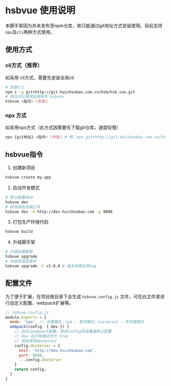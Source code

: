 # hsbvue 使用说明

本脚手架因为并未发布至npm仓库，故只能通过git地址方式安装使用。目前支持`npx`及`cli`两种方式使用。



## 使用方式

### cli方式（推荐）

如采用 cli方式，需要先安装全局cli 

```bash
# 安装cli
npm i -g git+http://git.huishoubao.com.cn/hsb/hsb_vue.git
# 现在可以使用全局命令`hsbvue`
hsbvue <指令> [参数]
```

### npx 方式

如采用npx方式（此方式因需要先下载git仓库，速度较慢）

```bash
npx {git地址} <指令> [参数] # 例：npx git+http://git.huishoubao.com.cn/hsb/hsb_vue.git create my-app
```



## hsbvue指令

1. 创建新项目
```bash
hsbvue create my-app
```

   

2. 启动开发模式
```bash
# 默认配置启动
hsbvue dev
# 修改域名及端口号
hsbvue dev -h http://dev.huishoubao.com -p 8080
```

   

3. 打包生产环境代码
```bash
hsbvue build
```

   

4. 升级脚手架
```bash
# 升级到最新版
hsbvue upgrade
# 升级到指定版本
hsbvue upgrade -t v1.0.0 # 版本号既仓库tag
```

   

## 配置文件

为了便于扩展，在项目根目录下会生成 `hsbvue.config.js` 文件，可在此文件里进行自定义配置、webpack扩展等。

```javascript
// hsbvue.config.js
module.exports = {
  mode: 'spa', // 页面模式：spa - 单页模式，universal - 多页面模式
  webpack(config, { dev }) {
    // 自定义webpack配置，修改config将会覆盖默认配置
    // dev 在开发模式时为 true
    // 例如修改devServer
    config.devServer = {
      host: 'http://dev.huishoubao.com',
      port: 8080,
      ...config.devServer
    }
    return config;
  }
}
```

